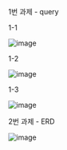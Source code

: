 1번 과제 - query

1-1

![image](https://user-images.githubusercontent.com/80961441/117547508-e5998e80-b06a-11eb-9134-2382d2fa89de.png)


1-2

![image](https://user-images.githubusercontent.com/80961441/117547526-f944f500-b06a-11eb-867e-2e9dbad990a3.png)


1-3

![image](https://user-images.githubusercontent.com/80961441/117547523-f4804100-b06a-11eb-9c53-7f794dfcd6d6.png)




2번 과제 - ERD

![image](https://user-images.githubusercontent.com/80961441/117547662-a3248180-b06b-11eb-8219-ace9ce838aa1.png)

